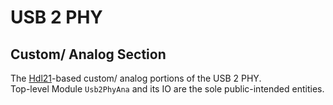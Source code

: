 # USB 2 PHY

## Custom/ Analog Section

The [Hdl21](https://github.com/dan-fritchman/Hdl21)-based custom/ analog portions of the USB 2 PHY.  
Top-level Module `Usb2PhyAna` and its IO are the sole public-intended entities.
